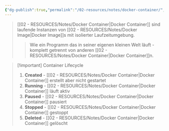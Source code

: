 ```yaml
---
{"dg-publish":true,"permalink":"/02-resources/notes/docker-container/","tags":["informatik/virtualisierung/docker/grundlagen","informatik/virtualisierung/docker/container"],"noteIcon":"","updated":"2025-10-29T12:59:05.380+01:00"}
---
```



>[[02 - RESOURCES/Notes/Docker Container\|Docker Container]] sind laufende Instanzen von [[02 - RESOURCES/Notes/Docker Image\|Docker Image]]s mit isolierter Laufzeitumgebung.
>>Wie ein Programm das in seiner eigenen kleinen Welt läuft - komplett getrennt von anderen [[02 - RESOURCES/Notes/Docker Container\|Docker Container]]n.

>[!important] Container Lifecycle
>1. **Created** - [[02 - RESOURCES/Notes/Docker Container\|Docker Container]] erstellt aber nicht gestartet
>2. **Running** - [[02 - RESOURCES/Notes/Docker Container\|Docker Container]] läuft aktiv
>3. **Paused** - [[02 - RESOURCES/Notes/Docker Container\|Docker Container]] pausiert
>4. **Stopped** - [[02 - RESOURCES/Notes/Docker Container\|Docker Container]] gestoppt
>5. **Deleted** - [[02 - RESOURCES/Notes/Docker Container\|Docker Container]] gelöscht